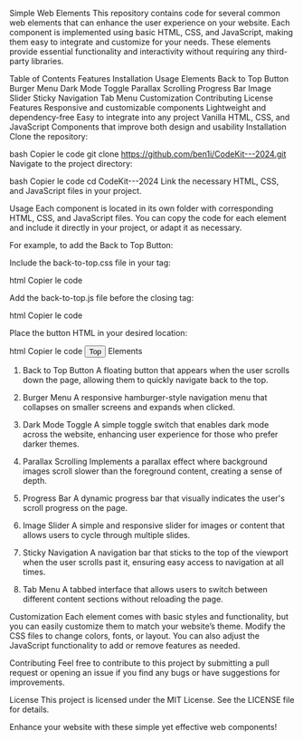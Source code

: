 Simple Web Elements
This repository contains code for several common web elements that can enhance the user experience on your website. Each component is implemented using basic HTML, CSS, and JavaScript, making them easy to integrate and customize for your needs. These elements provide essential functionality and interactivity without requiring any third-party libraries.

Table of Contents
Features
Installation
Usage
Elements
Back to Top Button
Burger Menu
Dark Mode Toggle
Parallax Scrolling
Progress Bar
Image Slider
Sticky Navigation
Tab Menu
Customization
Contributing
License
Features
Responsive and customizable components
Lightweight and dependency-free
Easy to integrate into any project
Vanilla HTML, CSS, and JavaScript
Components that improve both design and usability
Installation
Clone the repository:

bash
Copier le code
git clone https://github.com/ben1i/CodeKit---2024.git
Navigate to the project directory:

bash
Copier le code
cd CodeKit---2024
Link the necessary HTML, CSS, and JavaScript files in your project.

Usage
Each component is located in its own folder with corresponding HTML, CSS, and JavaScript files. You can copy the code for each element and include it directly in your project, or adapt it as necessary.

For example, to add the Back to Top Button:

Include the back-to-top.css file in your <head> tag:

html
Copier le code
<link rel="stylesheet" href="path/to/back-to-top.css">
Add the back-to-top.js file before the closing </body> tag:

html
Copier le code
<script src="path/to/back-to-top.js"></script>
Place the button HTML in your desired location:

html
Copier le code
<button id="back-to-top">Top</button>
Elements
1. Back to Top Button
A floating button that appears when the user scrolls down the page, allowing them to quickly navigate back to the top.

2. Burger Menu
A responsive hamburger-style navigation menu that collapses on smaller screens and expands when clicked.

3. Dark Mode Toggle
A simple toggle switch that enables dark mode across the website, enhancing user experience for those who prefer darker themes.

4. Parallax Scrolling
Implements a parallax effect where background images scroll slower than the foreground content, creating a sense of depth.

5. Progress Bar
A dynamic progress bar that visually indicates the user's scroll progress on the page.

6. Image Slider
A simple and responsive slider for images or content that allows users to cycle through multiple slides.

7. Sticky Navigation
A navigation bar that sticks to the top of the viewport when the user scrolls past it, ensuring easy access to navigation at all times.

8. Tab Menu
A tabbed interface that allows users to switch between different content sections without reloading the page.

Customization
Each element comes with basic styles and functionality, but you can easily customize them to match your website’s theme. Modify the CSS files to change colors, fonts, or layout. You can also adjust the JavaScript functionality to add or remove features as needed.

Contributing
Feel free to contribute to this project by submitting a pull request or opening an issue if you find any bugs or have suggestions for improvements.

License
This project is licensed under the MIT License. See the LICENSE file for details.

Enhance your website with these simple yet effective web components!

